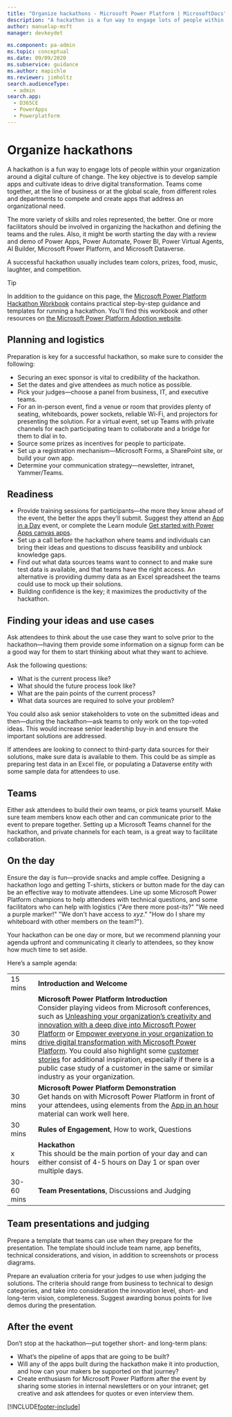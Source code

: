 ```yaml
---
title: "Organize hackathons - Microsoft Power Platform | MicrosoftDocs"
description: "A hackathon is a fun way to engage lots of people within your organization around a digital culture of change."
author: manuelap-msft
manager: devkeydet

ms.component: pa-admin
ms.topic: conceptual
ms.date: 09/09/2020
ms.subservice: guidance
ms.author: mapichle
ms.reviewer: jimholtz
search.audienceType: 
  - admin
search.app: 
  - D365CE
  - PowerApps
  - Powerplatform
---
```

# Organize hackathons

A hackathon is a fun way to engage lots of people within your organization around a digital culture of change. The key objective is to develop sample apps and cultivate ideas to drive digital transformation. Teams come together, at the line of business or at the global scale, from different roles and departments to compete and create apps that address an organizational need. 

The more variety of skills and roles represented, the better. One or more facilitators should be involved in organizing the hackathon and defining the teams and the rules. Also, it might be worth starting the day with a review and demo of Power Apps, Power Automate, Power BI, Power Virtual Agents, AI Builder, Microsoft Power Platform, and Microsoft Dataverse.

A successful hackathon usually includes team colors, prizes, food, music, laughter, and competition.

> [!TIP]
> In addition to the guidance on this page, the [Microsoft Power Platform Hackathon Workbook](https://aka.ms/powerplatformhackathonworkbook) contains practical step-by-step guidance and templates for running a hackathon. You'll find this workbook and other resources on [the Microsoft Power Platform Adoption website](https://adoption.microsoft.com/powerplatform).

## Planning and logistics

Preparation is key for a successful hackathon, so make sure to consider the following:

- Securing an exec sponsor is vital to credibility of the hackathon.
- Set the dates and give attendees as much notice as possible.
- Pick your judges—choose a panel from business, IT, and executive teams.
- For an in-person event, find a venue or room that provides plenty of seating, whiteboards, power sockets, reliable Wi-Fi, and projectors for presenting the solution. For a virtual event, set up Teams with private channels for each participating team to collaborate and a bridge for them to dial in to.
- Source some prizes as incentives for people to participate.
- Set up a registration mechanism—Microsoft Forms, a SharePoint site, or build your own app.
- Determine your communication strategy—newsletter, intranet, Yammer/Teams.

## Readiness

-	Provide training sessions for participants—the more they know ahead of the event, the better the apps they’ll submit. Suggest they attend an [App in a Day](https://aka.ms/aiadevent) event, or complete the Learn module [Get started with Power Apps canvas apps](/learn/modules/get-started-with-powerapps/).
-	Set up a call before the hackathon where teams and individuals can bring their ideas and questions to discuss feasibility and unblock knowledge gaps.
-	Find out what data sources teams want to connect to and make sure test data is available, and that teams have the right access. An alternative is providing dummy data as an Excel spreadsheet the teams could use to mock up their solutions.
-	Building confidence is the key; it maximizes the productivity of the hackathon.

## Finding your ideas and use cases

Ask attendees to think about the use case they want to solve prior to the hackathon—having them provide some information on a signup form can be a good way for them to start thinking about what they want to achieve.

Ask the following questions:

- What is the current process like?
- What should the future process look like?
- What are the pain points of the current process?
- What data sources are required to solve your problem?

You could also ask senior stakeholders to vote on the submitted ideas and then—during the hackathon—ask teams to only work on the top-voted ideas. This would increase senior leadership buy-in and ensure the important solutions are addressed.

If attendees are looking to connect to third-party data sources for their solutions, make sure data is available to them. This could be as simple as preparing test data in an Excel file, or populating a Dataverse entity with some sample data for attendees to use.

## Teams

Either ask attendees to build their own teams, or pick teams yourself. Make sure team members know each other and can communicate prior to the event to prepare together. Setting up a Microsoft Teams channel for the hackathon, and private channels for each team, is a great way to facilitate collaboration.

## On the day

Ensure the day is fun—provide snacks and ample coffee. Designing a hackathon logo and getting T-shirts, stickers or button made for the day can be an effective way to motivate attendees. Line up some Microsoft Power Platform champions to help attendees with technical questions, and some facilitators who can help with logistics ("Are there more post-its?" "We need a purple marker!" "We don't have access to *xyz*." "How do I share my whiteboard with other members on the team?").

Your hackathon can be one day or more, but we recommend planning your agenda upfront and communicating it clearly to attendees, so they know how much time to set aside.

Here’s a sample agenda:

| | |
|----|----|
| 15 mins	| **Introduction and Welcome** |
| 30 mins	| **Microsoft Power Platform Introduction**<br>Consider playing videos from Microsoft conferences, such as [Unleashing your organization’s creativity and innovation with a deep dive into Microsoft Power Platform](https://www.youtube.com/watch?v=2QJMP_Scvy8) or [Empower everyone in your organization to drive digital transformation with Microsoft Power Platform](https://www.youtube.com/watch?v=0P7wlxpDFII). You could also highlight some [customer stories](https://powerapps.microsoft.com/customer-stories/) for additional inspiration, especially if there is a public case study of a customer in the same or similar industry as your organization. |
| 30 mins	| **Microsoft Power Platform Demonstration**<br>Get hands on with Microsoft Power Platform in front of your attendees, using elements from the [App in an hour](https://powerapps.microsoft.com/blog/hands-on-lab-building-a-conference-app-in-60-min/) material can work well here. |
| 30 mins | **Rules of Engagement**, How to work, Questions
x hours | **Hackathon**<br>This should be the main portion of your day and can either consist of 4-5 hours on Day 1  or span over multiple days. |
| 30-60 mins | **Team Presentations**, Discussions and Judging

## Team presentations and judging

Prepare a template that teams can use when they prepare for the presentation. The template should include team name, app benefits, technical considerations, and vision, in addition to screenshots or process diagrams.

Prepare an evaluation criteria for your judges to use when judging the solutions. The criteria should range from business to technical to design categories, and take into consideration the innovation level, short- and long-term vision, completeness. Suggest awarding bonus points for live demos during the presentation.

## After the event

Don’t stop at the hackathon—put together short- and long-term plans:

-	What’s the pipeline of apps that are going to be built? 
-	Will any of the apps built during the hackathon make it into production, and how can your makers be supported on that journey? 
-	Create enthusiasm for Microsoft Power Platform after the event by sharing some stories in internal newsletters or on your intranet; get creative and ask attendees for quotes or even interview them.


[!INCLUDE[footer-include](../../includes/footer-banner.md)]
